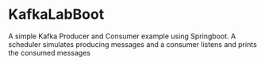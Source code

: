 # KafkaLabBoot
A simple Kafka Producer and Consumer example using Springboot. A scheduler simulates producing messages and a consumer listens and prints the consumed messages
